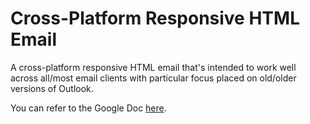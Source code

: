 # Cross-Platform Responsive HTML Email
 A cross-platform responsive HTML email that's intended to work well across all/most email clients with particular focus placed on old/older versions of Outlook.

 You can refer to the Google Doc [here](https://docs.google.com/document/d/17rSo82lK8jaMxQaPzKwoFgm31kxISfib7oQXKAfjI2I/edit?usp=sharing).

